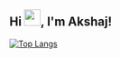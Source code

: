 ## Hi <img src="https://github.com/TheDudeThatCode/TheDudeThatCode/blob/master/Assets/Hi.gif" width="29px">, I'm Akshaj!

[![Top Langs](https://github-readme-stats.vercel.app/api/top-langs/?username=Akshaj000&layout=compact)](https://github.com/Akshaj000/)
